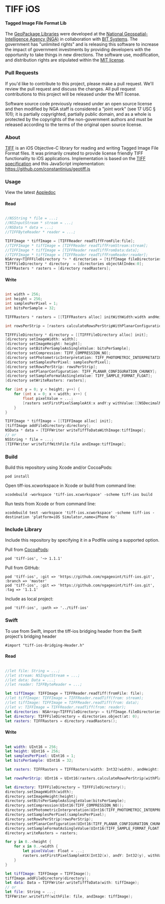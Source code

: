 # TIFF iOS

#### Tagged Image File Format Lib ####

The [GeoPackage Libraries](http://ngageoint.github.io/GeoPackage/) were developed at the [National Geospatial-Intelligence Agency (NGA)](http://www.nga.mil/) in collaboration with [BIT Systems](http://www.bit-sys.com/). The government has "unlimited rights" and is releasing this software to increase the impact of government investments by providing developers with the opportunity to take things in new directions. The software use, modification, and distribution rights are stipulated within the [MIT license](http://choosealicense.com/licenses/mit/).

### Pull Requests ###
If you'd like to contribute to this project, please make a pull request. We'll review the pull request and discuss the changes. All pull request contributions to this project will be released under the MIT license.

Software source code previously released under an open source license and then modified by NGA staff is considered a "joint work" (see 17 USC § 101); it is partially copyrighted, partially public domain, and as a whole is protected by the copyrights of the non-government authors and must be released according to the terms of the original open source license.

### About ###

[TIFF](http://ngageoint.github.io/tiff-ios/) is an iOS Objective-C library for reading and writing Tagged Image File Format files. It was primarily created to provide license friendly TIFF functionality to iOS applications. Implementation is based on the [TIFF specification](https://partners.adobe.com/public/developer/en/tiff/TIFF6.pdf) and this JavaScript implementation: https://github.com/constantinius/geotiff.js

### Usage ###

View the latest [Appledoc](http://ngageoint.github.io/tiff-ios/docs/api/)

#### Read ####

```objectivec

//NSString * file = ...;
//NSInputStream * stream = ...;
//NSData * data = ...;
//TIFFByteReader * reader = ...;

TIFFImage * tiffImage = [TIFFReader readTiffFromFile:file];
//TIFFImage * tiffImage = [TIFFReader readTiffFromStream:stream];
//TIFFImage * tiffImage = [TIFFReader readTiffFromData:data];
//TIFFImage * tiffImage = [TIFFReader readTiffFromReader:reader];
NSArray<TIFFFileDirectory *> * directories = [tiffImage fileDirectories];
TIFFFileDirectory * directory  = [directories objectAtIndex:0];
TIFFRasters * rasters = [directory readRasters];

```

#### Write ####

```objectivec

int width = 256;
int height = 256;
int samplesPerPixel = 1;
int bitsPerSample = 32;

TIFFRasters * rasters = [[TIFFRasters alloc] initWithWidth:width andHeight:height andSamplesPerPixel:samplesPerPixel andSingleBitsPerSample:bitsPerSample];

int rowsPerStrip = [rasters calculateRowsPerStripWithPlanarConfiguration:(int)TIFF_PLANAR_CONFIGURATION_CHUNKY];

TIFFFileDirectory * directory = [[TIFFFileDirectory alloc] init];
[directory setImageWidth: width];
[directory setImageHeight: height];
[directory setBitsPerSampleAsSingleValue: bitsPerSample];
[directory setCompression: TIFF_COMPRESSION_NO];
[directory setPhotometricInterpretation: TIFF_PHOTOMETRIC_INTERPRETATION_BLACK_IS_ZERO];
[directory setSamplesPerPixel: samplesPerPixel];
[directory setRowsPerStrip: rowsPerStrip];
[directory setPlanarConfiguration: TIFF_PLANAR_CONFIGURATION_CHUNKY];
[directory setSampleFormatAsSingleValue: TIFF_SAMPLE_FORMAT_FLOAT];
[directory setWriteRasters: rasters];

for (int y = 0; y < height; y++) {
    for (int x = 0; x < width; x++) {
        float pixelValue = ...;
        [rasters setFirstPixelSampleAtX:x andY:y withValue:[[NSDecimalNumber alloc] initWithFloat:pixelValue]];
    }
}

TIFFImage * tiffImage = [[TIFFImage alloc] init];
[tiffImage addFileDirectory:directory];
NSData * data = [TIFFWriter writeTiffToDataWithImage:tiffImage];
// or
NSString * file = ...;
[TIFFWriter writeTiffWithFile:file andImage:tiffImage];

```

### Build ###

Build this repository using Xcode and/or CocoaPods:

    pod install

Open tiff-ios.xcworkspace in Xcode or build from command line:

    xcodebuild -workspace 'tiff-ios.xcworkspace' -scheme tiff-ios build

Run tests from Xcode or from command line:

    xcodebuild test -workspace 'tiff-ios.xcworkspace' -scheme tiff-ios -destination 'platform=iOS Simulator,name=iPhone 6s'

### Include Library ###

Include this repository by specifying it in a Podfile using a supported option.

Pull from [CocoaPods](https://cocoapods.org/pods/tiff-ios):

    pod 'tiff-ios', '~> 1.1.1'

Pull from GitHub:

    pod 'tiff-ios', :git => 'https://github.com/ngageoint/tiff-ios.git', :branch => 'master'
    pod 'tiff-ios', :git => 'https://github.com/ngageoint/tiff-ios.git', :tag => '1.1.1'

Include as local project:

    pod 'tiff-ios', :path => '../tiff-ios'

### Swift ###

To use from Swift, import the tiff-ios bridging header from the Swift project's bridging header

    #import "tiff-ios-Bridging-Header.h"

#### Read ####

```swift

//let file: String = ...;
//let stream: NSInputStream = ...;
//let data: Data = ...;
//let reader: TIFFByteReader = ...;

let tiffImage: TIFFImage = TIFFReader.readTiff(fromFile: file);
//let tiffImage: TIFFImage = TIFFReader.readTiff(from: stream);
//let tiffImage: TIFFImage = TIFFReader.readTiff(from: data);
//let v: TIFFImage = TIFFReader.readTiff(from: reader);
let directories: NSArray<TIFFFileDirectory> = tiffImage.fileDirectories();
let directory: TIFFFileDirectory = directories.object(at: 0);
let rasters: TIFFRasters = directory.readRasters();

```

#### Write ####

```swift

let width: UInt16 = 256;
let height: UInt16 = 256;
let samplesPerPixel: UInt16 = 1;
let bitsPerSample: UInt16 = 32;

let rasters: TIFFRasters = TIFFRasters(width: Int32(width), andHeight: Int32(height), andSamplesPerPixel: Int32(samplesPerPixel), andSingleBitsPerSample: Int32(bitsPerSample));

let rowsPerStrip: UInt16 = UInt16(rasters.calculateRowsPerStrip(withPlanarConfiguration: Int32(TIFF_PLANAR_CONFIGURATION_CHUNKY)));

let directory: TIFFFileDirectory = TIFFFileDirectory();
directory.setImageWidth(width);
directory.setImageHeight(height);
directory.setBitsPerSampleAsSingleValue(bitsPerSample);
directory.setCompression(UInt16(TIFF_COMPRESSION_NO));
directory.setPhotometricInterpretation(UInt16(TIFF_PHOTOMETRIC_INTERPRETATION_BLACK_IS_ZERO));
directory.setSamplesPerPixel(samplesPerPixel);
directory.setRowsPerStrip(rowsPerStrip);
directory.setPlanarConfiguration(UInt16(TIFF_PLANAR_CONFIGURATION_CHUNKY));
directory.setSampleFormatAsSingleValue(UInt16(TIFF_SAMPLE_FORMAT_FLOAT));
directory.writeRasters = rasters;

for y in 0..<height {
    for x in 0..<width {
        let pixelValue: Float = ...;
        rasters.setFirstPixelSampleAtX(Int32(x), andY: Int32(y), withValue: NSDecimalNumber(value: pixelValue));
    }
}

let tiffImage: TIFFImage = TIFFImage();
tiffImage.addFileDirectory(directory);
let data: Data = TIFFWriter.writeTiffToData(with: tiffImage);
// or
let file: String = ...;
TIFFWriter.writeTiff(withFile: file, andImage: tiffImage);

```
